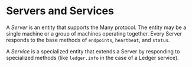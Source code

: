 # Servers and Services

A _Server_ is an entity that supports the Many protocol. The entity may be a
single machine or a group of machines operating together. Every Server responds
to the base methods of `endpoints`, `heartbeat`, and `status`.

A _Service_ is a specialized entity that extends a Server by responding to
specialized methods (like `ledger.info` in the case of a Ledger service).
